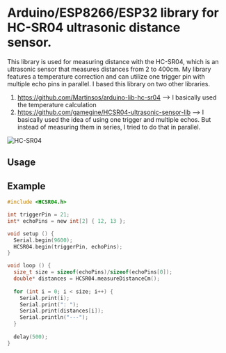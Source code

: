 # Arduino/ESP8266/ESP32 library for HC-SR04 ultrasonic distance sensor.

This library is used for measuring distance with the HC-SR04, which is an ultrasonic sensor that measures distances from 2 to 400cm. My library features a temperature correction and can utilize one trigger pin with multiple echo pins in parallel. I based this library on two other libraries.
1. https://github.com/Martinsos/arduino-lib-hc-sr04 --> I basically used the temperature calculation
2. https://github.com/gamegine/HCSR04-ultrasonic-sensor-lib --> I basically used the idea of using one trigger and multiple echos. But instead of measuring them in series, I tried to do that in parallel.

![HC-SR04](/HC-SR04.png)

## Usage


## Example

```c
#include <HCSR04.h>

int triggerPin = 21;
int* echoPins = new int[2] { 12, 13 };

void setup () {
  Serial.begin(9600);
  HCSR04.begin(triggerPin, echoPins);
}

void loop () {
  size_t size = sizeof(echoPins)/sizeof(echoPins[0]);
  double* distances = HCSR04.measureDistanceCm();
  
  for (int i = 0; i < size; i++) {
    Serial.print(i);
    Serial.print(": ");
    Serial.print(distances[i]);
    Serial.println("---");
  }
  
  delay(500);
}
```
